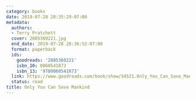 ```yaml
---
category: books
date: 2019-07-28 20:35:29-07:00
metadata:
  authors:
  - Terry Pratchett
  cover: 2885360221.jpg
  end_date: 2019-07-28 20:36:52-07:00
  format: paperback
  ids:
    goodreads: '2885360221'
    isbn_10: 0060541873
    isbn_13: '9780060541873'
  link: https://www.goodreads.com/book/show/34521.Only_You_Can_Save_Mankind
  status: read
title: Only You Can Save Mankind
---
```

